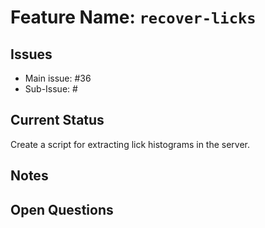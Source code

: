 # Feature Name: `recover-licks`

## Issues
- Main issue: #36
- Sub-Issue:  #

## Current Status
Create a script for extracting lick histograms in the server.

## Notes


## Open Questions
